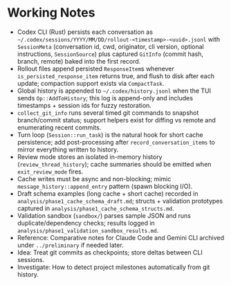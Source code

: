 # Working Notes

- Codex CLI (Rust) persists each conversation as `~/.codex/sessions/YYYY/MM/DD/rollout-<timestamp>-<uuid>.jsonl` with `SessionMeta` (conversation id, cwd, originator, cli version, optional instructions, `SessionSource`) plus captured `GitInfo` (commit hash, branch, remote) baked into the first record.
- Rollout files append persisted `ResponseItem`s whenever `is_persisted_response_item` returns true, and flush to disk after each update; compaction support exists via `CompactTask`.
- Global history is appended to `~/.codex/history.jsonl` when the TUI sends `Op::AddToHistory`; this log is append-only and includes timestamps + session ids for fuzzy restoration.
- `collect_git_info` runs several timed git commands to snapshot branch/commit status; support helpers exist for diffing vs remote and enumerating recent commits.
- Turn loop (`Session::run_task`) is the natural hook for short cache persistence; add post-processing after `record_conversation_items` to mirror everything written to history.
- Review mode stores an isolated in-memory history (`review_thread_history`); cache summaries should be emitted when `exit_review_mode` fires.
- Cache writes must be async and non-blocking; mimic `message_history::append_entry` pattern (spawn blocking I/O).
- Draft schema examples (long cache + short cache) recorded in `analysis/phase1_cache_schema_draft.md`; structs + validation prototypes captured in `analysis/phase1_cache_schema_structs.md`.
- Validation sandbox (`sandbox/`) parses sample JSON and runs duplicate/dependency checks; results logged in `analysis/phase1_validation_sandbox_results.md`.
- Reference: Comparative notes for Claude Code and Gemini CLI archived under `../preliminary` if needed later.
- Idea: Treat git commits as checkpoints; store deltas between CLI sessions.
- Investigate: How to detect project milestones automatically from git history.
